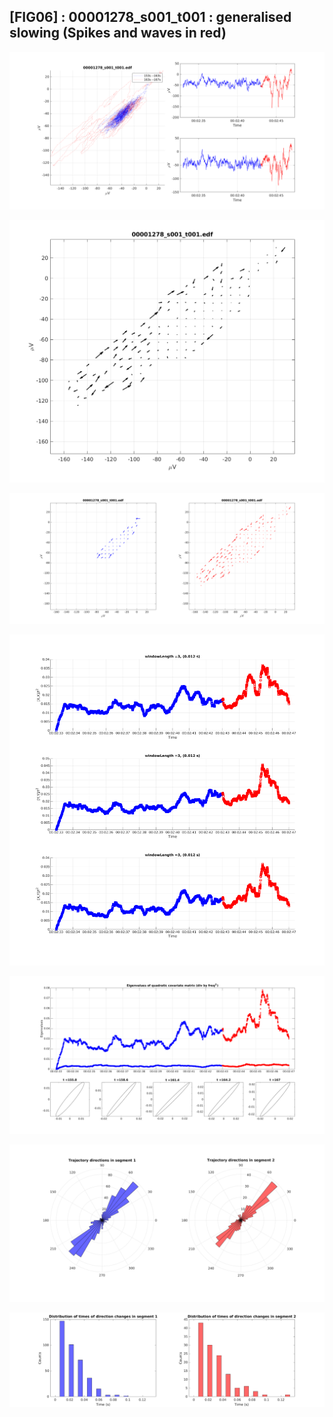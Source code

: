 ## [FIG06] : 00001278_s001_t001 : generalised slowing (Spikes and waves in red)

![](../../output/phase/00001278_s001_t001_153.png)

![](../../output/flow/00001278_s001_t001_153.png)

![](../../output/flow2/00001278_s001_t001_153.png)

![](../../output/quadvar/00001278_s001_t001_153.png)

![](../../output/quadvareigval/00001278_s001_t001_153.png)

![](../../output/directions/00001278_s001_t001_153.png)

![](../../output/transitions/00001278_s001_t001_153.png)
